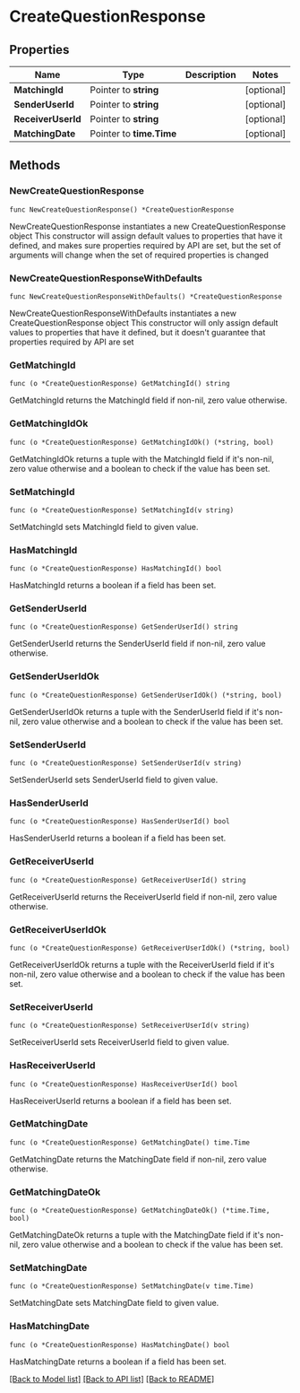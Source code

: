 # CreateQuestionResponse

## Properties

Name | Type | Description | Notes
------------ | ------------- | ------------- | -------------
**MatchingId** | Pointer to **string** |  | [optional] 
**SenderUserId** | Pointer to **string** |  | [optional] 
**ReceiverUserId** | Pointer to **string** |  | [optional] 
**MatchingDate** | Pointer to **time.Time** |  | [optional] 

## Methods

### NewCreateQuestionResponse

`func NewCreateQuestionResponse() *CreateQuestionResponse`

NewCreateQuestionResponse instantiates a new CreateQuestionResponse object
This constructor will assign default values to properties that have it defined,
and makes sure properties required by API are set, but the set of arguments
will change when the set of required properties is changed

### NewCreateQuestionResponseWithDefaults

`func NewCreateQuestionResponseWithDefaults() *CreateQuestionResponse`

NewCreateQuestionResponseWithDefaults instantiates a new CreateQuestionResponse object
This constructor will only assign default values to properties that have it defined,
but it doesn't guarantee that properties required by API are set

### GetMatchingId

`func (o *CreateQuestionResponse) GetMatchingId() string`

GetMatchingId returns the MatchingId field if non-nil, zero value otherwise.

### GetMatchingIdOk

`func (o *CreateQuestionResponse) GetMatchingIdOk() (*string, bool)`

GetMatchingIdOk returns a tuple with the MatchingId field if it's non-nil, zero value otherwise
and a boolean to check if the value has been set.

### SetMatchingId

`func (o *CreateQuestionResponse) SetMatchingId(v string)`

SetMatchingId sets MatchingId field to given value.

### HasMatchingId

`func (o *CreateQuestionResponse) HasMatchingId() bool`

HasMatchingId returns a boolean if a field has been set.

### GetSenderUserId

`func (o *CreateQuestionResponse) GetSenderUserId() string`

GetSenderUserId returns the SenderUserId field if non-nil, zero value otherwise.

### GetSenderUserIdOk

`func (o *CreateQuestionResponse) GetSenderUserIdOk() (*string, bool)`

GetSenderUserIdOk returns a tuple with the SenderUserId field if it's non-nil, zero value otherwise
and a boolean to check if the value has been set.

### SetSenderUserId

`func (o *CreateQuestionResponse) SetSenderUserId(v string)`

SetSenderUserId sets SenderUserId field to given value.

### HasSenderUserId

`func (o *CreateQuestionResponse) HasSenderUserId() bool`

HasSenderUserId returns a boolean if a field has been set.

### GetReceiverUserId

`func (o *CreateQuestionResponse) GetReceiverUserId() string`

GetReceiverUserId returns the ReceiverUserId field if non-nil, zero value otherwise.

### GetReceiverUserIdOk

`func (o *CreateQuestionResponse) GetReceiverUserIdOk() (*string, bool)`

GetReceiverUserIdOk returns a tuple with the ReceiverUserId field if it's non-nil, zero value otherwise
and a boolean to check if the value has been set.

### SetReceiverUserId

`func (o *CreateQuestionResponse) SetReceiverUserId(v string)`

SetReceiverUserId sets ReceiverUserId field to given value.

### HasReceiverUserId

`func (o *CreateQuestionResponse) HasReceiverUserId() bool`

HasReceiverUserId returns a boolean if a field has been set.

### GetMatchingDate

`func (o *CreateQuestionResponse) GetMatchingDate() time.Time`

GetMatchingDate returns the MatchingDate field if non-nil, zero value otherwise.

### GetMatchingDateOk

`func (o *CreateQuestionResponse) GetMatchingDateOk() (*time.Time, bool)`

GetMatchingDateOk returns a tuple with the MatchingDate field if it's non-nil, zero value otherwise
and a boolean to check if the value has been set.

### SetMatchingDate

`func (o *CreateQuestionResponse) SetMatchingDate(v time.Time)`

SetMatchingDate sets MatchingDate field to given value.

### HasMatchingDate

`func (o *CreateQuestionResponse) HasMatchingDate() bool`

HasMatchingDate returns a boolean if a field has been set.


[[Back to Model list]](../README.md#documentation-for-models) [[Back to API list]](../README.md#documentation-for-api-endpoints) [[Back to README]](../README.md)


